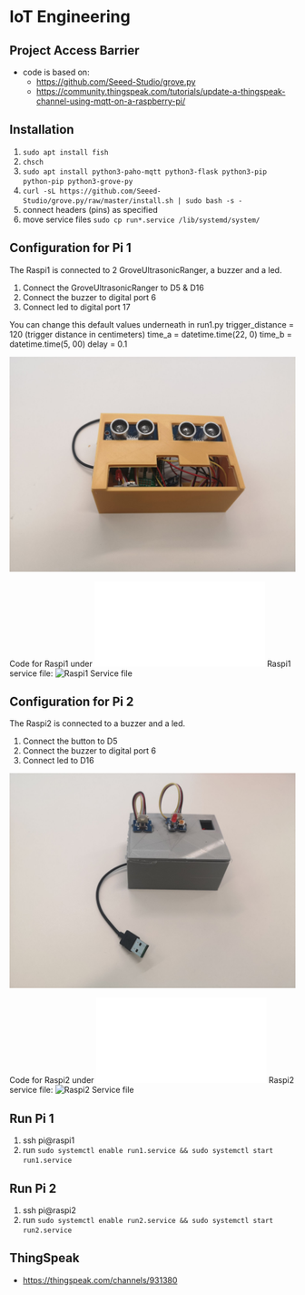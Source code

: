 # IoT Engineering
## Project Access Barrier
* code is based on: 
   - https://github.com/Seeed-Studio/grove.py
   - https://community.thingspeak.com/tutorials/update-a-thingspeak-channel-using-mqtt-on-a-raspberry-pi/

## Installation
1. `sudo apt install fish`
1. `chsch`
1. `sudo apt install python3-paho-mqtt python3-flask python3-pip python-pip python3-grove-py`
1. `curl -sL https://github.com/Seeed-Studio/grove.py/raw/master/install.sh | sudo bash -s -`
1. connect headers (pins) as specified
1. move service files `sudo cp run*.service /lib/systemd/system/`

## Configuration for Pi 1

The Raspi1 is connected to 2 GroveUltrasonicRanger, a buzzer and a led.

1. Connect the GroveUltrasonicRanger to D5 & D16
1. Connect the buzzer to digital port 6
1. Connect led to digital port 17

You can change this default values underneath in run1.py
trigger_distance = 120 (trigger distance in centimeters)
time_a = datetime.time(22, 0)
time_b = datetime.time(5, 00)
delay = 0.1

![Raspi1](./docu/raspi1.jpg)

Code for Raspi1 under ![Code Raspi1](./run1.py)
Raspi1 service file: ![Raspi1 Service file](./run1.service)

## Configuration for Pi 2

The Raspi2 is connected to a buzzer and a led.

1. Connect the button to D5
1. Connect the buzzer to digital port 6
1. Connect led to D16

![Raspi2](./docu/raspi2.jpg)

Code for Raspi2 under ![Code Raspi2](./run2.py)
Raspi2 service file: ![Raspi2 Service file](./run2.service)

## Run Pi 1
1. ssh pi@raspi1
1. run `sudo systemctl enable run1.service && sudo systemctl start run1.service`

## Run Pi 2 
1. ssh pi@raspi2
1. run `sudo systemctl enable run2.service && sudo systemctl start run2.service`

## ThingSpeak
- https://thingspeak.com/channels/931380

